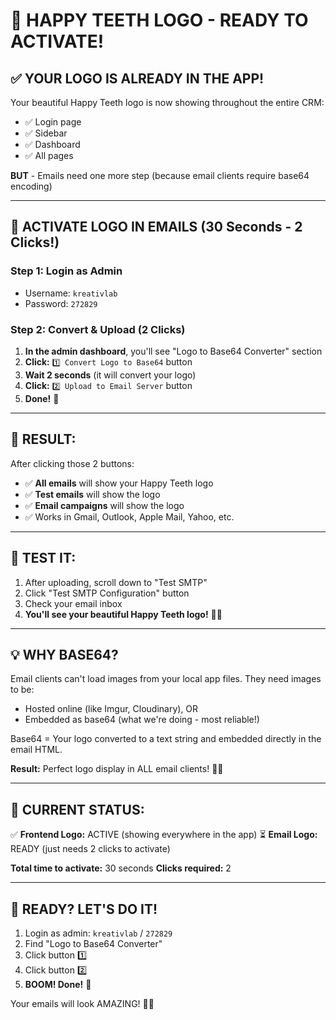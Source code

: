 # 🎉 HAPPY TEETH LOGO - READY TO ACTIVATE!

## ✅ YOUR LOGO IS ALREADY IN THE APP!

Your beautiful Happy Teeth logo is now showing throughout the entire CRM:
- ✅ Login page
- ✅ Sidebar
- ✅ Dashboard
- ✅ All pages

**BUT** - Emails need one more step (because email clients require base64 encoding)

---

## 🚀 ACTIVATE LOGO IN EMAILS (30 Seconds - 2 Clicks!)

### **Step 1: Login as Admin**
- Username: `kreativlab`
- Password: `272829`

### **Step 2: Convert & Upload (2 Clicks)**

1. **In the admin dashboard**, you'll see "Logo to Base64 Converter" section
2. **Click:** `1️⃣ Convert Logo to Base64` button
3. **Wait 2 seconds** (it will convert your logo)
4. **Click:** `2️⃣ Upload to Email Server` button
5. **Done!** 🎉

---

## 📧 RESULT:

After clicking those 2 buttons:
- ✅ **All emails** will show your Happy Teeth logo
- ✅ **Test emails** will show the logo
- ✅ **Email campaigns** will show the logo
- ✅ Works in Gmail, Outlook, Apple Mail, Yahoo, etc.

---

## 🧪 TEST IT:

1. After uploading, scroll down to "Test SMTP"
2. Click "Test SMTP Configuration" button
3. Check your email inbox
4. **You'll see your beautiful Happy Teeth logo!** 🦷✨

---

## 💡 WHY BASE64?

Email clients can't load images from your local app files. They need images to be:
- Hosted online (like Imgur, Cloudinary), OR
- Embedded as base64 (what we're doing - most reliable!)

Base64 = Your logo converted to a text string and embedded directly in the email HTML.

**Result:** Perfect logo display in ALL email clients! 📧✨

---

## 🎯 CURRENT STATUS:

✅ **Frontend Logo:** ACTIVE (showing everywhere in the app)
⏳ **Email Logo:** READY (just needs 2 clicks to activate)

**Total time to activate:** 30 seconds
**Clicks required:** 2

---

## 🚀 READY? LET'S DO IT!

1. Login as admin: `kreativlab` / `272829`
2. Find "Logo to Base64 Converter"
3. Click button 1️⃣
4. Click button 2️⃣
5. **BOOM! Done!** 🎉

Your emails will look AMAZING! 🦷✨
